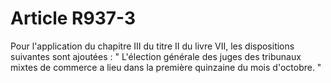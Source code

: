 # Article R937-3

Pour l'application du chapitre III du titre II du livre VII, les dispositions suivantes sont ajoutées :   " L'élection générale des juges des tribunaux mixtes de commerce a lieu dans la première quinzaine du mois d'octobre. "